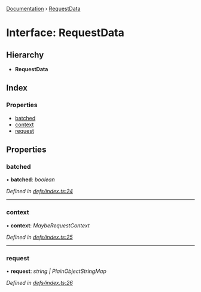 [Documentation](../README.md) › [RequestData](requestdata.md)

# Interface: RequestData

## Hierarchy

* **RequestData**

## Index

### Properties

* [batched](requestdata.md#batched)
* [context](requestdata.md#context)
* [request](requestdata.md#request)

## Properties

###  batched

• **batched**: *boolean*

*Defined in [defs/index.ts:24](https://github.com/badbatch/graphql-box/blob/313a3bd/packages/server/src/defs/index.ts#L24)*

___

###  context

• **context**: *MaybeRequestContext*

*Defined in [defs/index.ts:25](https://github.com/badbatch/graphql-box/blob/313a3bd/packages/server/src/defs/index.ts#L25)*

___

###  request

• **request**: *string | PlainObjectStringMap*

*Defined in [defs/index.ts:26](https://github.com/badbatch/graphql-box/blob/313a3bd/packages/server/src/defs/index.ts#L26)*
